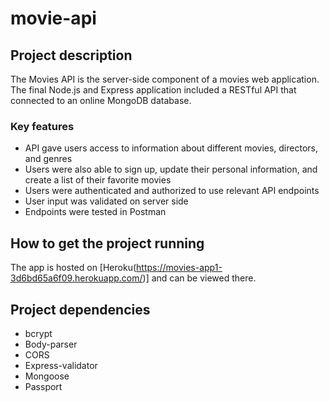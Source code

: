 # movie-api

## Project description

The Movies API is the server-side component of a movies web application. The final Node.js and Express application included a RESTful API that connected to an online MongoDB database. 

### Key features
* API gave users access to information about different movies, directors, and genres
* Users were also able to sign up, update their personal information, and create a list of their favorite movies
* Users were authenticated and authorized to use relevant API endpoints
* User input was validated on server side
* Endpoints were tested in Postman

## How to get the project running

The app is hosted on [Heroku(https://movies-app1-3d6bd65a6f09.herokuapp.com/)] and can be viewed there.

## Project dependencies
* bcrypt
* Body-parser
* CORS
* Express-validator
* Mongoose
* Passport